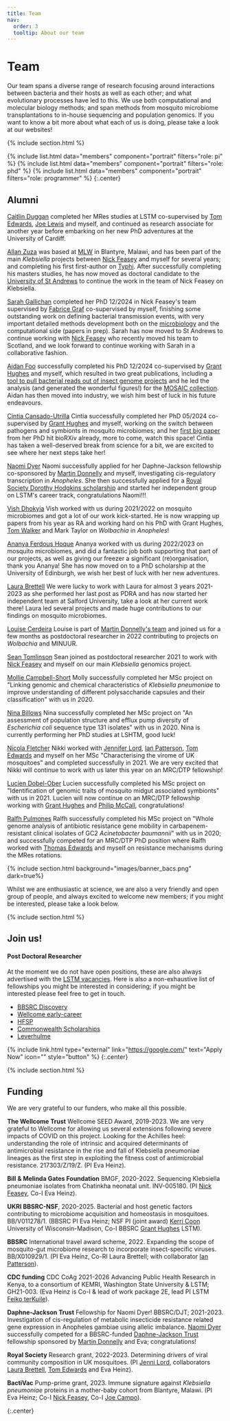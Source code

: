 ```yaml
---
title: Team
nav:
  order: 3
  tooltip: About our team
---
```


# <i class="fas fa-users"></i>Team

Our team spans a diverse range of research focusing around interactions between bacteria and their hosts as well as each other; and what evolutionary processes have led to this.
We use both computational and molecular biology methods; and span methods from mosquito microbiome transplantations to in-house sequencing and population genomics.
If you want to know a bit more about what each of us is doing, please take a look at our websites!

{% include section.html %}

{%
  include list.html
  data="members"
  component="portrait"
  filters="role: pi"
%}
{%
  include list.html
  data="members"
  component="portrait"
  filters="role: phd"
%}
{%
  include list.html
  data="members"
  component="portrait"
  filters="role: programmer"
%}
{:.center}

## Alumni

[Caitlin Duggan](https://research.lstmed.ac.uk/en/persons/caitlin-duggan-2) completed her MRes studies at LSTM co-supervised by [Tom Edwards](https://www.lstmed.ac.uk/about/people/dr-thomas-edwards), [Joe Lewis](https://www.lstmed.ac.uk/about/people/dr-joe-lewis) and myself, and continued as research associate for another year before embarking on her new PhD adventures at the University of Cardiff.

[Allan Zuza](https://www.researchgate.net/profile/Allan-Zuza) was based at [MLW](https://www.mlw.mw/) in Blantyre, Malawi, and has been part of the main _Klebsiella_ projects between [Nick Feasey](https://www.st-andrews.ac.uk/medicine/people/naf6/) and myself for several years; and completing his first first-author on [Typhi](https://gatesopenresearch.org/articles/8-143). After successfully completing his masters studies, he has now moved as doctoral candidate to the [University of St Andrews](https://www.st-andrews.ac.uk/) to continue the work in the team of Nick Feasey on Klebsiella.

[Sarah Gallichan](https://research-portal.st-andrews.ac.uk/en/persons/sarah-gallichan) completed her PhD 12/2024 in Nick Feasey's team supervised by [Fabrice Graf]([https://www.lstmed.ac.uk/about/people/professor-nicholas-feasey](https://www.linkedin.com/in/fabrice-graf-6a05b635/?originalSubdomain=uk)) co-supervised by myself, finishing some outstanding work on defining bacterial transmission events, with very important detailed methods development both on the [microbiology](https://pubmed.ncbi.nlm.nih.gov/39576089/) and the computational side (papers in prep). Sarah has now moved to St Andrews to continue working with [Nick Feasey](https://www.st-andrews.ac.uk/medicine/people/naf6/) who recently moved his team to Scotland, and we look forward to continue working with Sarah in a collaborative fashion.

[Aidan Foo]() successfully completed his PhD 12/2024 co-supervised by [Grant Hughes](https://www.lstmed.ac.uk/about/people/dr-grant-hughes) and myself, which resulted in two great publications, including a [tool to pull bacterial reads out of insect genome projects](https://wellcomeopenresearch.org/articles/8-131) and he led the analysis (and generated the wonderful figures!) for the [MOSAIC collection](https://journals.plos.org/plosbiology/article?id=10.1371/journal.pbio.3002897). Aidan has then moved into industry, we wish him best of luck in his future endeavours.

[Cintia Cansado-Utrilla](https://www.linkedin.com/in/cintia-cansado-utrilla/?originalSubdomain=uk) Cintia successfully completed her PhD 05/2024 co-supervised by [Grant Hughes](https://www.lstmed.ac.uk/about/people/dr-grant-hughes) and myself, working on the switch between pathogens and symbionts in mosquito microbiomes; and her [first big paper](https://www.biorxiv.org/content/10.1101/2025.02.02.636091v1) from her PhD hit bioRXiv already, more to come, watch this space! Cintia has taken a well-deserved break from science for a bit, we are excited to see where her next steps take her!

[Naomi Dyer](https://www.linkedin.com/in/vishdhokiya/?originalSubdomain=uk) Naomi successfully applied for her Daphne-Jackson fellowship co-sponsored by [Martin Donnelly](https://www.lstmed.ac.uk/about/people/professor-martin-james-donnelly) and myself, investigating cis-regulatory transcription in _Anopheles_. She then successfully applied for a [Royal Society Dorothy Hodgkins scholarship](https://royalsociety.org/news/2023/10/early-career-researchers-funding-2023/) and started her independent group on LSTM's career track, congratulations Naomi!!!

[Vish Dhokyia](https://www.linkedin.com/in/vishdhokiya/?originalSubdomain=uk) Vish worked with us during 2021/2022 on mosquito microbiomes and got a lot of our work kick-started. He is now wrapping up papers from his year as RA and working hard on his PhD with Grant Hughes, [Tom Walker](https://warwick.ac.uk/fac/sci/lifesci/people/twalker/) and Mark Taylor on _Wolbachia_ in _Anopheles_!

[Ananya Ferdous Hoque](https://uk.linkedin.com/in/ananya-hoque-016705182) Ananya worked with us during 2022/2023 on mosquito microbiomes, and did a fantastic job both supporting that part of our projects, as well as giving our freezer a significant (re)organisation, thank you Ananya! She has now moved on to a PhD scholarship at the University of Edinburgh, we wish her best of luck with her new adventures.

[Laura Brettell](https://salford-repository.worktribe.com/person/1835810/laura-brettell) We were lucky to work with Laura for almost 3 years 2021-2023 as she performed her last post as PDRA and has now started her independent team at Salford University, take a look at her current work there! Laura led several projects and made huge contributions to our findings on mosquito microbiomes.

[Louise Cerdeira](https://www.researchgate.net/profile/Louise-Cerdeira) Louise is part of [Martin Donnelly's team](https://www.lstmed.ac.uk/about/people/professor-martin-james-donnelly) and joined us for a few months as postdoctoral researcher in 2022 contributing to projects on _Wolbachia_ and MINUUR.

[Sean Tomlinson](https://www.researchgate.net/profile/Sean-Tomlinson-2) Sean joined as postdoctoral researcher 2021 to work with [Nick Feasey](https://www.lstmed.ac.uk/about/people/professor-nicholas-feasey) and myself on our main _Klebsiella_ genomics project.

[Mollie Campbell-Short](https://uk.linkedin.com/in/mollie-campbell-short) Molly successfully completed her MSc project on "Linking genomic and chemical characteristics of _Klebsiella pneumoniae_ to improve understanding of different polysaccharide capsules and their classification" with us in 2020.

[Nina Billows](https://uk.linkedin.com/in/nina-mercedes-billows) Nina successfully completed her MSc project on "An assessment of population structure and efflux pump diversity of _Escherichia coli_ sequence type 131 isolates" with us in 2020. Nina is currently performing her PhD studies at LSHTM, good luck!

[Nicola Fletcher](https://uk.linkedin.com/in/nicola-fletcher) Nikki worked with [Jennifer Lord](https://www.lstmed.ac.uk/about/people/dr-jennifer-lord), [Ian Patterson](https://brocku.ca/mathematics-science/biology/directory/ian-patterson/), [Tom Edwards](https://www.lstmed.ac.uk/about/people/dr-thomas-edwards) and myself on her MSc "Characterising the virome of UK mosquitoes" and completed successfully in 2021. We are very excited that Nikki will continue to work with us later this year on an MRC/DTP fellowship!

[Lucien Dobel-Ober](https://uk.linkedin.com/in/lucien-dobel-ober) Lucien successfully completed his MSc project on "Identification of genomic traits of mosquito midgut associated symbionts" with us in 2021. Lucien will now continue on an MRC/DTP fellowship working with [Grant Hughes](https://www.lstmed.ac.uk/about/people/dr-grant-hughes) and [Philip McCall](https://www.lstmed.ac.uk/about/people/Professor-philip-mccall), congratulations!

[Ralfh Pulmones](https://uk.linkedin.com/in/ralfh-rolex-pulmones-169154151?trk=public_profile_browsemap) Ralfh successfully completed his MSc project on "Whole genome analysis of antibiotic resistance gene mobility in carbapenem-resistant clinical isolates of GC2 _Acinetobacter baumannii_" with us in 2020; and successfully competed for an MRC/DTP PhD position where Ralfh worked with [Thomas Edwards](https://www.lstmed.ac.uk/about/people/dr-thomas-edwards) and myself on resistance mechanisms during the MRes rotations.

{% include section.html background="images/banner_bacs.png" dark=true%}

Whilst we are enthusiastic at science, we are also a very friendly and open group of people, and always excited to welcome new members; if you might be interested, please take a look below.

{% include section.html %}

## Join us!

#### Post Doctoral Researcher

At the moment we do not have open positions, these are also always advertised with the [LSTM vacancies](https://www.lstmed.ac.uk/vacancies). Here is also a non-exhaustive list of fellowships you might be interested in considering; if you might be interested please feel free to get in touch.

- [BBSRC Discovery](https://www.ukri.org/opportunity/bbsrc-discovery-fellowships-2022/)
- [Wellcome early-career](https://wellcome.org/grant-funding/schemes/early-career-awards)
- [HFSP](https://www.hfsp.org/funding/hfsp-funding/postdoctoral-fellowships)
- [Commonwealth Scholarships](https://cscuk.fcdo.gov.uk/about-us/scholarships/)
- [Leverhulme](https://www.leverhulme.ac.uk/early-career-fellowships)

{% include link.html type="external" link="https://google.com/" text="Apply Now" icon="" style="button" %}
{:.center}

{% include section.html %}

## Funding

We are very grateful to our funders, who make all this possible. 

**The Wellcome Trust** Wellcome SEED Award, 2019-2023. We are very grateful to Wellcome for allowing us several extensions following severe impacts of COVID on this project. Looking for the Achilles heel: understanding the role of intrinsic and acquired determinants of antimicrobial resistance in the rise and fall of Klebsiella pneumoniae lineages as the first step in exploiting the fitness cost of antimicrobial resistance. 217303/Z/19/Z. (PI Eva Heinz).

**Bill & Melinda Gates Foundation** BMGF, 2020-2022. Sequencing Klebsiella pneumoniae isolates from Chatinkha neonatal unit. INV-005180. (PI [Nick Feasey](https://www.lstmed.ac.uk/about/people/professor-nicholas-feasey), Co-I Eva Heinz).

**UKRI BBSRC-NSF**, 2020-2025. Bacterial and host genetic factors contributing to microbiome acquisition and homeostasis in mosquitoes. BB/V011278/1. (BBSRC PI Eva Heinz; NSF PI (joint award) [Kerri Coon](https://kcoonlab.bact.wisc.edu/) University of Wisconsin-Madison, Co-I BBSRC [Grant Hughes](https://www.lstmed.ac.uk/about/people/dr-grant-hughes) LSTM).

**BBSRC** International travel award scheme, 2022. Expanding the scope of mosquito-gut microbiome research to incorporate insect-specific viruses. BB/X010929/1. (PI Eva Heinz, Co-RI Laura Brettell; with collaborator [Ian Patterson](https://brocku.ca/mathematics-science/biology/directory/ian-patterson/)).

**CDC funding** CDC CoAg 2021-2026 Advancing Public Health Research in Kenya, to a consortium of KEMRI, Washington State University & LSTM; GH21-003. (Eva Heinz is Co-I & lead of work package 2E, lead PI LSTM [Feiko terKuile](https://www.lstmed.ac.uk/about/people/professor-feiko-ter-kuile)). 

**Daphne-Jackson Trust** Fellowship for Naomi Dyer! BBSRC/DJT; 2021-2023. Investigation of cis-regulation of metabolic insecticide resistance related gene expression in Anopheles gambiae using allelic imbalance. [Naomi Dyer](https://lstm-microbial-genomics.github.io/MicGen-lab-website/members/naomi-dyer.html) successfully competed for a BBSRC-funded [Daphne-Jackson Trust](https://daphnejackson.org/) fellowship sponsored by [Martin Donnelly](https://www.lstmed.ac.uk/about/people/professor-martin-james-donnelly) and Eva; congratulations!

**Royal Society** Research grant, 2022-2023. Determining drivers of viral community composition in UK mosquitoes. (PI [Jenni Lord](https://www.lstmed.ac.uk/about/people/dr-jennifer-lord), collaborators [Laura Brettell](https://www.lstmed.ac.uk/about/people/dr-laura-brettell), [Tom Edwards](https://www.lstmed.ac.uk/about/people/dr-thomas-edwards) and Eva Heinz).

**BactiVac** Pump-prime grant, 2023. Immune signature against _Klebsiella pneumoniae_ proteins in a mother-baby cohort from Blantyre,
Malawi. (PI Eva Heinz; Co-I [Nick Feasey](https://www.lstmed.ac.uk/about/people/professor-nicholas-feasey), Co-I [Joe Campo](https://antigendiscovery.com/)).

{:.center}

